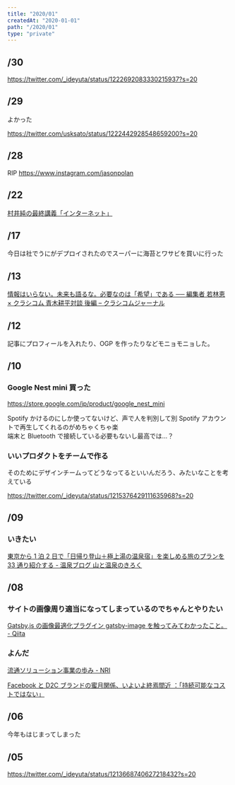 ```yaml
---
title: "2020/01"
createdAt: "2020-01-01"
path: "/2020/01"
type: "private"
---
```


## /30

https://twitter.com/_ideyuta/status/1222692083330215937?s=20

## /29

よかった

https://twitter.com/usksato/status/1222442928548659200?s=20

## /28

RIP https://www.instagram.com/jasonpolan

## /22

[村井純の最終講義「インターネット」](http://gc.sfc.keio.ac.jp/cgi/video_gc/view_video_gc.cgi?yc=2019_25312&lecture_id=14&slide_id=1)

## /17

今日は社でうにがデプロイされたのでスーパーに海苔とワサビを買いに行った

## /13

[情報はいらない。未来も語るな。必要なのは「希望」である ── 編集者 若林恵 × クラシコム 青木耕平対談 後編 – クラシコムジャーナル](https://kurashicom.jp/3059)

## /12

記事にプロフィールを入れたり、OGP を作ったりなどモニョモニョした。

## /10

### Google Nest mini 買った

https://store.google.com/jp/product/google_nest_mini

Spotify かけるのにしか使ってないけど、声で人を判別して別 Spotify アカウントで再生してくれるのがめちゃくちゃ楽  
端末と Bluetooth で接続している必要もないし最高では...？

### いいプロダクトをチームで作る

そのためにデザインチームってどうなってるといいんだろう、みたいなことを考えている

https://twitter.com/_ideyuta/status/1215376429111635968?s=20

## /09

### いきたい

[東京から 1 泊 2 日で「日帰り登山＋極上湯の温泉宿」を楽しめる旅のプランを 33 通り紹介する - 温泉ブログ 山と温泉のきろく](https://www.yamaonsen.com/entry/yuruyama_onsen)

## /08

### サイトの画像周り適当になってしまっているのでちゃんとやりたい

[Gatsby.js の画像最適化プラグイン gatsby-image を触ってみてわかったこと。 - Qiita](https://qiita.com/tkkrr/items/34f384956fb968a30fe5)

### よんだ

[流通ソリューション事業の歩み - NRI](https://www.nri.com/jp/service/iis/ryutsu_solution)

[Facebook と D2C ブランドの蜜月関係、いよいよ終焉間近 ：「持続可能なコストではない」](https://digiday.jp/brands/costs-just-became-unsustainable-the-year-facebook-fell-out-of-favor-with-dtc-brands/amp/?__twitter_impression=true)

## /06

今年もはじまってしまった

## /05

https://twitter.com/_ideyuta/status/1213668740627218432?s=20
